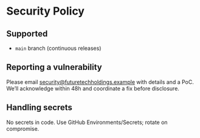 # Security Policy
## Supported
- `main` branch (continuous releases)

## Reporting a vulnerability
Please email security@futuretechholdings.example with details and a PoC.
We’ll acknowledge within 48h and coordinate a fix before disclosure.

## Handling secrets
No secrets in code. Use GitHub Environments/Secrets; rotate on compromise.
